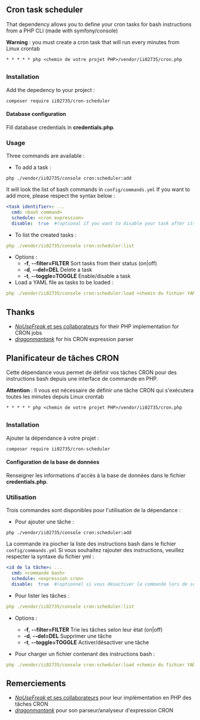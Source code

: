 ## Cron task scheduler

That dependency allows you to define your cron tasks for bash instructions from a PHP CLI (made with symfony/console)

__Warning__ : you must create a cron task that will run every minutes from Linux crontab

```
* * * * * php <chemin de votre projet PHP>/vendor/ii02735/cron.php
```

##

### Installation

Add the depedency to your project :
```
composer require ii02735/cron-scheduler
```

#### Database configuration

Fill database credentials in __credentials.php__.

### Usage

Three commands are available :

- To add a task : 
```
php ./vendor/ii02735/console cron:scheduler:add
```
It will look the list of bash commands in ``config/commands.yml``
If you want to add more, please respect the syntax below : 
```yaml
<task identifier>: ...
  cmd: <bash command>
  schedule: <cron expression>
  disable:  true  #(optional if you want to disable your task after its addition)
```

- To list the created tasks :
```yaml
php ./vendor/ii02735/console cron:scheduler:list
```
  - Options :
    - __-f__, __--filter=FILTER__   Sort tasks from their status (on|off)
    - __-d__, __--del=DEL__         Delete a task
    - __-t__, __--toggle=TOGGLE__   Enable/disable a task
- Load a YAML file as tasks to be loaded :
```yaml
php ./vendor/ii02735/console cron:scheduler:load <chemin du fichier YAML>
```
## Thanks
- [_NoUseFreak_ et ses collaborateurs](https://github.com/Cron/Cron) for their PHP implementation for CRON jobs
- [_dragonmantank_](https://github.com/dragonmantank/cron-expression) for his CRON expression parser
##

## Planificateur de tâches CRON

Cette dépendance vous permet de définir vos tâches CRON pour des instructions bash depuis une interface de commande en PHP.

__Attention__ : Il vous est nécessaire de définir une tâche CRON qui s'exécutera toutes les minutes depuis Linux crontab


```
* * * * * php <chemin de votre projet PHP>/vendor/ii02735/cron.php
```

##

### Installation

Ajouter la dépendance à votre projet :

```
composer require ii02735/cron-scheduler
```

#### Configuration de la base de données

Renseigner les informations d'accès à la base de données dans le fichier __credentials.php__.

### Utilisation

Trois commandes sont disponibles pour l'utilisation de la dépendance :

- Pour ajouter une tâche :
```
php ./vendor/ii02735/console cron:scheduler:add
```
La commande ira piocher la liste des instructions bash dans le fichier ``config/commands.yml``
Si vous souhaitez rajouter des instructions, veuillez respecter la syntaxe du fichier yml :
```yaml
<id de la tâche>: ...
  cmd: <commande bash>
  schedule: <expression cron>
  disable:  true  #(optionnel si vous désactiver la commande lors de son ajout en tâche CRON)
```

- Pour lister les tâches :
```yaml
php ./vendor/ii02735/console cron:scheduler:list
```
  - Options :
    - __-f__, __--filter=FILTER__   Trie les tâches selon leur état (on|off)
    - __-d__, __--del=DEL__         Supprimer une tâche
    - __-t__, __--toggle=TOGGLE__   Activer/désactiver une tâche

- Pour charger un fichier contenant des instructions bash :
```yaml
php ./vendor/ii02735/console cron:scheduler:load <chemin du fichier YAML>
```
## Remerciements
- [_NoUseFreak_ et ses collaborateurs](https://github.com/Cron/Cron) pour leur implémentation en PHP des tâches CRON
- [_dragonmantank_](https://github.com/dragonmantank/cron-expression) pour son parseur/analyseur d'expression CRON
